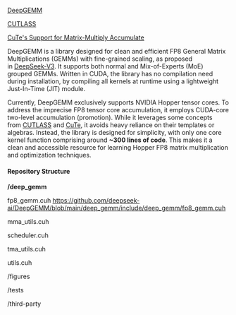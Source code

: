 
[DeepGEMM](https://github.com/deepseek-ai/DeepGEMM)

[CUTLASS](https://github.com/NVIDIA/cutlass)

[CuTe's Support for Matrix-Multiply Accumulate](https://github.com/NVIDIA/cutlass/blob/main/media/docs/cute/0t_mma_atom.md)



DeepGEMM is a library designed for clean and efficient FP8 General Matrix Multiplications (GEMMs) with fine-grained scaling, as proposed in [DeepSeek-V3](https://github.com/deepseek-ai/DeepSeek-V3). It supports both normal and Mix-of-Experts (MoE) grouped GEMMs. Written in CUDA, the library has no compilation need during installation, by compiling all kernels at runtime using a lightweight Just-In-Time (JIT) module.

Currently, DeepGEMM exclusively supports NVIDIA Hopper tensor cores. To address the imprecise FP8 tensor core accumulation, it employs CUDA-core two-level accumulation (promotion). While it leverages some concepts from [CUTLASS](https://github.com/nvidia/cutlass) and [CuTe](https://github.com/NVIDIA/cutlass/tree/main/include/cute), it avoids heavy reliance on their templates or algebras. Instead, the library is designed for simplicity, with only one core kernel function comprising around **~300 lines of code**. This makes it a clean and accessible resource for learning Hopper FP8 matrix multiplication and optimization techniques.


#### Repository Structure 

**/deep_gemm**


fp8_gemm.cuh
https://github.com/deepseek-ai/DeepGEMM/blob/main/deep_gemm/include/deep_gemm/fp8_gemm.cuh

mma_utils.cuh

scheduler.cuh 

tma_utils.cuh 

utils.cuh







/figures 

/tests

/third-party


